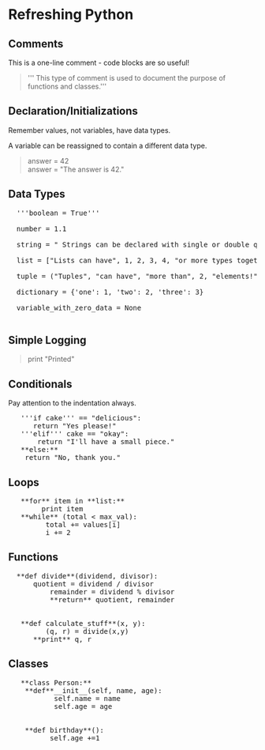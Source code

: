 # Refreshing Python

## Comments

 This is a one-line comment - code blocks are so useful!

 > ''' This type of comment is used to document the purpose of functions and classes.'''

## Declaration/Initializations

  Remember values, not variables, have data types.

  A variable can be reassigned to contain a different data type.

 > answer = 42<br>
 > answer = "The answer is 42."


## Data Types
<pre>
  '''boolean = True'''

  number = 1.1

  string = " Strings can be declared with single or double quotes."

  list = ["Lists can have", 1, 2, 3, 4, "or more types together!"]

  tuple = ("Tuples", "can have", "more than", 2, "elements!") 

  dictionary = {'one': 1, 'two': 2, 'three': 3}

  variable_with_zero_data = None

</pre>

## Simple Logging

 > print "Printed" 

## Conditionals

  Pay attention to the indentation always.  
<pre>
   '''if cake''' == "delicious":
      return "Yes please!"
   '''elif''' cake == "okay":
       return "I'll have a small piece."
   **else:**
  	return "No, thank you."
</pre>

## Loops
 <pre>
   **for** item in **list:**
  	    print item
   **while** (total < max_val):
   	     total += values[i]
   	     i += 2
</pre>

## Functions
<pre>
  **def divide**(dividend, divisor):
  	  quotient = dividend / divisor
    	  remainder = dividend % divisor
     	  **return** quotient, remainder
 

   **def calculate_stuff**(x, y):
         (q, r) = divide(x,y)
  	  **print** q, r
</pre>

## Classes
<pre>
   **class Person:**
  	**def**__init__(self, name, age):
  	       self.name = name
   	       self.age = age
  
  
  	**def birthday**():
   	      self.age +=1
</pre>

 
